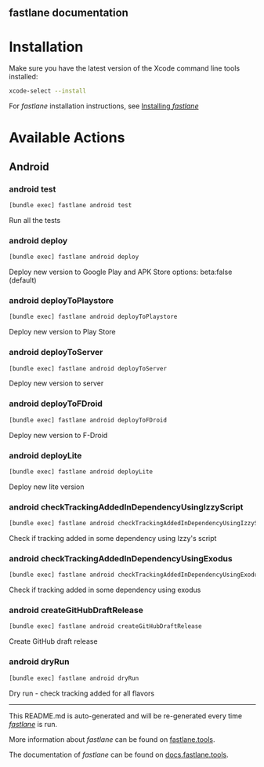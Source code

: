 fastlane documentation
----

# Installation

Make sure you have the latest version of the Xcode command line tools installed:

```sh
xcode-select --install
```

For _fastlane_ installation instructions, see [Installing _fastlane_](https://docs.fastlane.tools/#installing-fastlane)

# Available Actions

## Android

### android test

```sh
[bundle exec] fastlane android test
```

Run all the tests

### android deploy

```sh
[bundle exec] fastlane android deploy
```

Deploy new version to Google Play and APK Store options: beta:false (default)

### android deployToPlaystore

```sh
[bundle exec] fastlane android deployToPlaystore
```

Deploy new version to Play Store

### android deployToServer

```sh
[bundle exec] fastlane android deployToServer
```

Deploy new version to server

### android deployToFDroid

```sh
[bundle exec] fastlane android deployToFDroid
```

Deploy new version to F-Droid

### android deployLite

```sh
[bundle exec] fastlane android deployLite
```

Deploy new lite version

### android checkTrackingAddedInDependencyUsingIzzyScript

```sh
[bundle exec] fastlane android checkTrackingAddedInDependencyUsingIzzyScript
```

Check if tracking added in some dependency using Izzy's script

### android checkTrackingAddedInDependencyUsingExodus

```sh
[bundle exec] fastlane android checkTrackingAddedInDependencyUsingExodus
```

Check if tracking added in some dependency using exodus

### android createGitHubDraftRelease

```sh
[bundle exec] fastlane android createGitHubDraftRelease
```

Create GitHub draft release

### android dryRun

```sh
[bundle exec] fastlane android dryRun
```

Dry run - check tracking added for all flavors

----

This README.md is auto-generated and will be re-generated every time [_fastlane_](https://fastlane.tools) is run.

More information about _fastlane_ can be found on [fastlane.tools](https://fastlane.tools).

The documentation of _fastlane_ can be found on [docs.fastlane.tools](https://docs.fastlane.tools).
